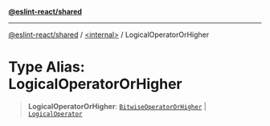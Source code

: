 [**@eslint-react/shared**](../../README.md)

***

[@eslint-react/shared](../../README.md) / [\<internal\>](../README.md) / LogicalOperatorOrHigher

# Type Alias: LogicalOperatorOrHigher

> **LogicalOperatorOrHigher**: [`BitwiseOperatorOrHigher`](BitwiseOperatorOrHigher.md) \| [`LogicalOperator`](LogicalOperator.md)
